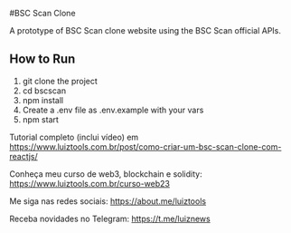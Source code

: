 #BSC Scan Clone

A prototype of BSC Scan clone website using the BSC Scan official APIs.

## How to Run
1. git clone the project
2. cd bscscan
3. npm install
4. Create a .env file as .env.example with your vars
5. npm start

Tutorial completo (inclui vídeo) em https://www.luiztools.com.br/post/como-criar-um-bsc-scan-clone-com-reactjs/

Conheça meu curso de web3, blockchain e solidity: https://www.luiztools.com.br/curso-web23

Me siga nas redes sociais: https://about.me/luiztools

Receba novidades no Telegram: https://t.me/luiznews